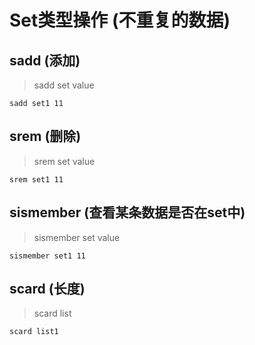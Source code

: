 # Set类型操作 (不重复的数据)
## sadd (添加)
> sadd set value
```
sadd set1 11
```

## srem (删除)
> srem set value
```
srem set1 11
```

## sismember (查看某条数据是否在set中)
> sismember set value
```
sismember set1 11
```

## scard (长度)
> scard list
```
scard list1
```
